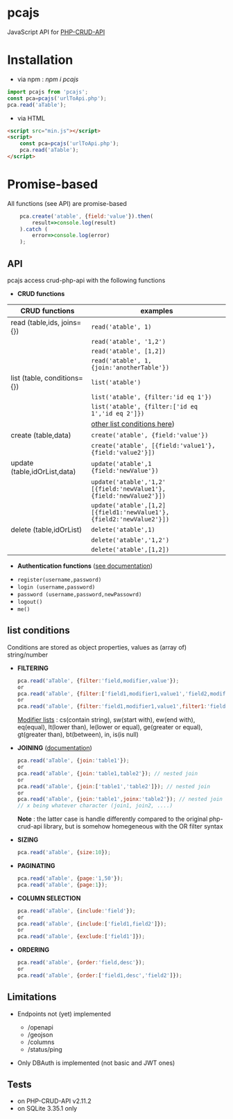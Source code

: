 # pcajs

JavaScript API for [PHP-CRUD-API](https://github.com/mevdschee/php-crud-api)


# Installation


- via npm : _npm i pcajs_

```javascript
import pcajs from 'pcajs';
const pca=pcajs('urlToApi.php');
pca.read('aTable');
```
- via HTML
```html
<script src="min.js"></script>
<script>
    const pca=pcajs('urlToApi.php');
    pca.read('aTable');
</script>
```

# Promise-based
All functions (see API) are promise-based
```javascript
    pca.create('atable', {field:'value'}).then(
        result=>console.log(result)    
    ).catch (
        error=>console.log(error)
    );   
```
## API

pcajs access crud-php-api with the following functions

- **CRUD functions**

| CRUD functions                   | examples                       |
| ----------------------------- | ------------------------------ |
| read (table,ids, joins={})    | ```read('atable', 1)```        |
|                               | ```read('atable', '1,2')```    |
|                               | ```read('atable', [1,2])```    |
|                               | ```read('atable', 1,{join:'anotherTable'})```    |
| list (table, conditions={})   | ```list('atable')```           |
|                               | ```list('atable', {filter:'id eq 1'})``` |
|                               | ```list('atable', {filter:['id eq 1','id eq 2']})``` |
|                               | [other list conditions here](#list-conditions))
| create (table,data)           | ```create('atable', {field:'value'})```      |
|                               | ```create('atable', [{field:'value1'},{field:'value2'}])```      |
| update (table,idOrList,data)  | ```update('atable',1 {field:'newValue'})```      |
|                               | ```update('atable','1,2' [{field:'newValue1'},{field:'newValue2'}])```      |
|                               | ```update('atable',[1,2] [{field1:'newValue1'},{field2:'newValue2'}])```      |
| delete (table,idOrList)       | ```delete('atable',1)```      |
|                               | ```delete('atable','1,2')```  |
|                               | ```delete('atable',[1,2])```  |

- **Authentication functions** ([see documentation](https://github.com/mevdschee/php-crud-api#database-authentication))

* ```register(username,password)```
* ```login (username,password)```
* ```password (username,password,newPassowrd)```
* ```logout()```
* ```me()```




## list conditions
Conditions are stored as object properties, values as (array of) string/number

- **FILTERING**
  ```javascript
  pca.read('aTable', {filter:'field,modifier,value'});
  or 
  pca.read('aTable', {filter:['field1,modifier1,value1','field2,modifier2,value2']}); // AND
  or
  pca.read('aTable', {filter:'field1,modifier1,value1',filter1:'field2,modifier2,value2'}); // OR
  ```
  <ins>Modifier lists</ins> : cs(contain string), sw(start with), ew(end with), eq(equal), lt(lower than), le(lower or equal), ge(greater or equal), gt(greater than), bt(between), in, is(is null)
  
- **JOINING** ([documentation](https://github.com/mevdschee/php-crud-api#joins))
    ```javascript
  pca.read('aTable', {join:'table1'});
  or 
  pca.read('aTable', {join:'table1,table2'}); // nested join
  or
  pca.read('aTable', {join:['table1','table2']}); // nested join
  or
  pca.read('aTable', {join:'table1',joinx:'table2'}); // nested join + same level join
  // x being whatever character (join1, join2, ....)
  ```
  
  **Note** : the latter case is handle differently compared to the original php-crud-api library, but is somehow homegeneous with the OR filter syntax


- **SIZING**
    ```javascript
  pca.read('aTable', {size:10});
  ```
- **PAGINATING**
  ```javascript
  pca.read('aTable', {page:'1,50'});
  pca.read('aTable', {page:1});
  ```
- **COLUMN SELECTION**
    ```javascript
  pca.read('aTable', {include:'field'});
  or
  pca.read('aTable', {include:['field1,field2']});
  or
  pca.read('aTable', {exclude:['field1']});
  ```
- **ORDERING**
  ```javascript
  pca.read('aTable', {order:'field,desc'});
  or
  pca.read('aTable', {order:['field1,desc','field2']});
  ```

## Limitations

- Endpoints not (yet) implemented
  * /openapi
  * /geojson
  * /columns
  * /status/ping
  
- Only DBAuth is implemented (not basic and JWT ones)

## Tests

- on PHP-CRUD-API v2.11.2
- on SQLite 3.35.1 only




